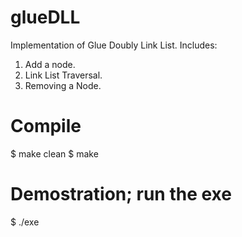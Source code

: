 # glueDLL
Implementation of Glue Doubly Link List.
Includes:
  1. Add a node.
  2. Link List Traversal.
  3. Removing a Node.


# Compile
$ make clean
$ make

# Demostration; run the exe
$ ./exe
